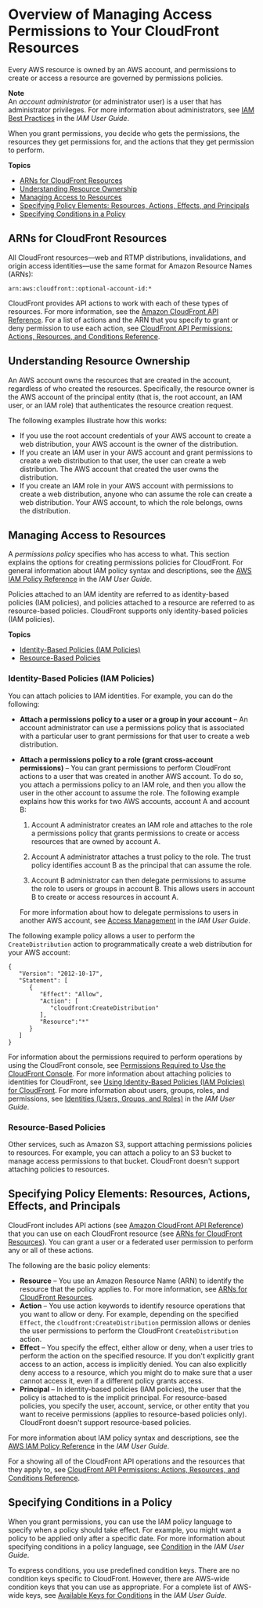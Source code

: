 # Overview of Managing Access Permissions to Your CloudFront Resources<a name="access-control-overview"></a>

Every AWS resource is owned by an AWS account, and permissions to create or access a resource are governed by permissions policies\.

**Note**  
An *account administrator* \(or administrator user\) is a user that has administrator privileges\. For more information about administrators, see [IAM Best Practices](https://docs.aws.amazon.com/IAM/latest/UserGuide/best-practices.html) in the *IAM User Guide*\.

When you grant permissions, you decide who gets the permissions, the resources they get permissions for, and the actions that they get permission to perform\.

**Topics**
+ [ARNs for CloudFront Resources](#access-control-resources)
+ [Understanding Resource Ownership](#access-control-owner)
+ [Managing Access to Resources](#access-control-manage-access-intro)
+ [Specifying Policy Elements: Resources, Actions, Effects, and Principals](#access-control-specify-cf-actions)
+ [Specifying Conditions in a Policy](#specifying-conditions)

## ARNs for CloudFront Resources<a name="access-control-resources"></a>

All CloudFront resources—web and RTMP distributions, invalidations, and origin access identities—use the same format for Amazon Resource Names \(ARNs\):

`arn:aws:cloudfront::optional-account-id:*`

CloudFront provides API actions to work with each of these types of resources\. For more information, see the [Amazon CloudFront API Reference](https://docs.aws.amazon.com/cloudfront/latest/APIReference/)\. For a list of actions and the ARN that you specify to grant or deny permission to use each action, see [CloudFront API Permissions: Actions, Resources, and Conditions Reference](cf-api-permissions-ref.md)\.

## Understanding Resource Ownership<a name="access-control-owner"></a>

An AWS account owns the resources that are created in the account, regardless of who created the resources\. Specifically, the resource owner is the AWS account of the principal entity \(that is, the root account, an IAM user, or an IAM role\) that authenticates the resource creation request\. 

The following examples illustrate how this works:
+ If you use the root account credentials of your AWS account to create a web distribution, your AWS account is the owner of the distribution\.
+ If you create an IAM user in your AWS account and grant permissions to create a web distribution to that user, the user can create a web distribution\. The AWS account that created the user owns the distribution\.
+ If you create an IAM role in your AWS account with permissions to create a web distribution, anyone who can assume the role can create a web distribution\. Your AWS account, to which the role belongs, owns the distribution\.

## Managing Access to Resources<a name="access-control-manage-access-intro"></a>

A *permissions policy* specifies who has access to what\. This section explains the options for creating permissions policies for CloudFront\. For general information about IAM policy syntax and descriptions, see the [AWS IAM Policy Reference](https://docs.aws.amazon.com/IAM/latest/UserGuide/reference_policies.html) in the *IAM User Guide*\.

Policies attached to an IAM identity are referred to as identity\-based policies \(IAM policies\), and policies attached to a resource are referred to as resource\-based policies\. CloudFront supports only identity\-based policies \(IAM policies\)\.

**Topics**
+ [Identity\-Based Policies \(IAM Policies\)](#access-control-manage-access-intro-iam-policies)
+ [Resource\-Based Policies](#access-control-manage-access-intro-resource-policies)

### Identity\-Based Policies \(IAM Policies\)<a name="access-control-manage-access-intro-iam-policies"></a>

You can attach policies to IAM identities\. For example, you can do the following:
+ **Attach a permissions policy to a user or a group in your account** – An account administrator can use a permissions policy that is associated with a particular user to grant permissions for that user to create a web distribution\. 
+ **Attach a permissions policy to a role \(grant cross\-account permissions\)** – You can grant permissions to perform CloudFront actions to a user that was created in another AWS account\. To do so, you attach a permissions policy to an IAM role, and then you allow the user in the other account to assume the role\. The following example explains how this works for two AWS accounts, account A and account B:

  1. Account A administrator creates an IAM role and attaches to the role a permissions policy that grants permissions to create or access resources that are owned by account A\.

  1. Account A administrator attaches a trust policy to the role\. The trust policy identifies account B as the principal that can assume the role\.

  1. Account B administrator can then delegate permissions to assume the role to users or groups in account B\. This allows users in account B to create or access resources in account A\.

  For more information about how to delegate permissions to users in another AWS account, see [Access Management](https://docs.aws.amazon.com/IAM/latest/UserGuide/access.html) in the *IAM User Guide*\.

The following example policy allows a user to perform the `CreateDistribution` action to programmatically create a web distribution for your AWS account:

```
{
   "Version": "2012-10-17",
   "Statement": [
      {
         "Effect": "Allow",
         "Action": [
            "cloudfront:CreateDistribution"
         ],
         "Resource":"*"
      }
   ]
}
```

For information about the permissions required to perform operations by using the CloudFront console, see [Permissions Required to Use the CloudFront Console](access-control-managing-permissions.md#console-required-permissions)\. For more information about attaching policies to identities for CloudFront, see [Using Identity\-Based Policies \(IAM Policies\) for CloudFront](access-control-managing-permissions.md)\. For more information about users, groups, roles, and permissions, see [Identities \(Users, Groups, and Roles\)](https://docs.aws.amazon.com/IAM/latest/UserGuide/id.html) in the *IAM User Guide*\.

### Resource\-Based Policies<a name="access-control-manage-access-intro-resource-policies"></a>

Other services, such as Amazon S3, support attaching permissions policies to resources\. For example, you can attach a policy to an S3 bucket to manage access permissions to that bucket\. CloudFront doesn't support attaching policies to resources\. 

## Specifying Policy Elements: Resources, Actions, Effects, and Principals<a name="access-control-specify-cf-actions"></a>

CloudFront includes API actions \(see [Amazon CloudFront API Reference](https://docs.aws.amazon.com/cloudfront/latest/APIReference/)\) that you can use on each CloudFront resource \(see [ARNs for CloudFront Resources](#access-control-resources)\)\. You can grant a user or a federated user permission to perform any or all of these actions\. 

The following are the basic policy elements:
+ **Resource** – You use an Amazon Resource Name \(ARN\) to identify the resource that the policy applies to\. For more information, see [ARNs for CloudFront Resources](#access-control-resources)\.
+ **Action** – You use action keywords to identify resource operations that you want to allow or deny\. For example, depending on the specified `Effect`, the `cloudfront:CreateDistribution` permission allows or denies the user permissions to perform the CloudFront `CreateDistribution` action\.
+ **Effect** – You specify the effect, either allow or deny, when a user tries to perform the action on the specified resource\. If you don't explicitly grant access to an action, access is implicitly denied\. You can also explicitly deny access to a resource, which you might do to make sure that a user cannot access it, even if a different policy grants access\.
+ **Principal** – In identity\-based policies \(IAM policies\), the user that the policy is attached to is the implicit principal\. For resource\-based policies, you specify the user, account, service, or other entity that you want to receive permissions \(applies to resource\-based policies only\)\. CloudFront doesn't support resource\-based policies\.

For more information about IAM policy syntax and descriptions, see the [AWS IAM Policy Reference](https://docs.aws.amazon.com/IAM/latest/UserGuide/reference_policies.html) in the *IAM User Guide*\.

For a showing all of the CloudFront API operations and the resources that they apply to, see [CloudFront API Permissions: Actions, Resources, and Conditions Reference](cf-api-permissions-ref.md)\.

## Specifying Conditions in a Policy<a name="specifying-conditions"></a>

When you grant permissions, you can use the IAM policy language to specify when a policy should take effect\. For example, you might want a policy to be applied only after a specific date\. For more information about specifying conditions in a policy language, see [Condition](https://docs.aws.amazon.com/IAM/latest/UserGuide/reference_policies_elements.html#Condition) in the *IAM User Guide*\. 

To express conditions, you use predefined condition keys\. There are no condition keys specific to CloudFront\. However, there are AWS\-wide condition keys that you can use as appropriate\. For a complete list of AWS\-wide keys, see [Available Keys for Conditions](https://docs.aws.amazon.com/IAM/latest/UserGuide/reference_policies_elements.html#AvailableKeys) in the *IAM User Guide*\. 